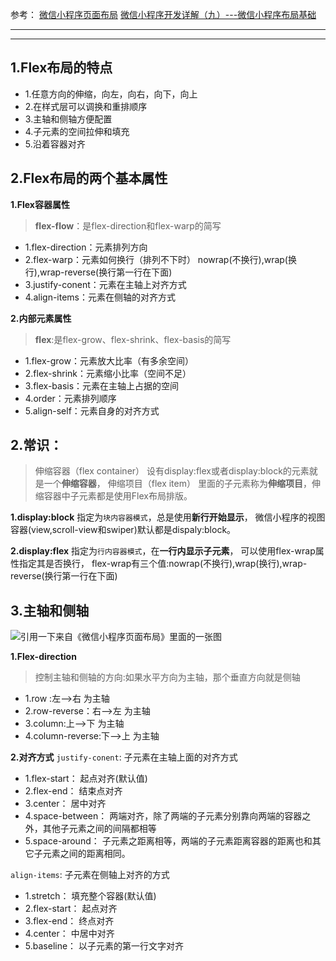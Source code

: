 参考：
 [微信小程序页面布局](https://blog.csdn.net/yongshuai185/article/details/54572466)
 [微信小程序开发详解（九）---微信小程序布局基础](https://blog.csdn.net/aoaoxiexie/article/details/53991432)

---

---

## 1.Flex布局的特点
- 1.任意方向的伸缩，向左，向右，向下，向上
- 2.在样式层可以调换和重排顺序
- 3.主轴和侧轴方便配置
- 4.子元素的空间拉伸和填充
- 5.沿着容器对齐

## 2.Flex布局的两个基本属性
**1.Flex容器属性**
>**flex-flow**：是flex-direction和flex-warp的简写

- 1.flex-direction：元素排列方向
- 2.flex-warp：元素如何换行（排列不下时）
nowrap(不换行),wrap(换行),wrap-reverse(换行第一行在下面)
- 3.justify-conent：元素在主轴上对齐方式
- 4.align-items：元素在侧轴的对齐方式

**2.内部元素属性**
>**flex**:是flex-grow、flex-shrink、flex-basis的简写

- 1.flex-grow：元素放大比率（有多余空间）
- 2.flex-shrink：元素缩小比率（空间不足）
- 3.flex-basis：元素在主轴上占据的空间
- 4.order：元素排列顺序
- 5.align-self：元素自身的对齐方式

## 2.常识：
> 伸缩容器（flex container）
>设有display:flex或者display:block的元素就是一个**伸缩容器**，
>伸缩项目（flex item）
>里面的子元素称为**伸缩项目**，伸缩容器中子元素都是使用Flex布局排版。


**1.display:block**
指定为`块内容器模式`，总是使用**新行开始显示**，
微信小程序的视图容器(view,scroll-view和swiper)默认都是dispaly:block。

**2.display:flex**
指定为`行内容器模式`，在**一行内显示子元素**，
可以使用flex-wrap属性指定其是否换行，
flex-wrap有三个值:nowrap(不换行),wrap(换行),wrap-reverse(换行第一行在下面)

## 3.主轴和侧轴
![引用一下来自《微信小程序页面布局》里面的一张图](http://upload-images.jianshu.io/upload_images/4279409-32dfada72811d79a?imageMogr2/auto-orient/strip%7CimageView2/2/w/1240)

**1.Flex-direction**
> 控制主轴和侧轴的方向:如果水平方向为主轴，那个垂直方向就是侧轴

- 1.row :左-->右 为主轴
- 2.row-reverse：右-->左 为主轴 
- 3.column:上-->下 为主轴
- 4.column-reverse:下-->上 为主轴

**2.对齐方式**
`justify-conent`: 子元素在主轴上面的对齐方式

- 1.flex-start： 起点对齐(默认值)
- 2.flex-end： 结束点对齐
- 3.center： 居中对齐
- 4.space-between： 两端对齐，除了两端的子元素分别靠向两端的容器之外，其他子元素之间的间隔都相等
- 5.space-around： 子元素之距离相等，两端的子元素距离容器的距离也和其它子元素之间的距离相同。


`align-items`: 子元素在侧轴上对齐的方式

- 1.stretch： 填充整个容器(默认值)
- 2.flex-start： 起点对齐
- 3.flex-end： 终点对齐
- 4.center： 中居中对齐
- 5.baseline： 以子元素的第一行文字对齐
